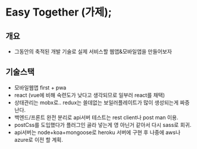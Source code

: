# Easy Together (가제);

## 개요

- 그동안의 축적된 개발 기술로 실제 서비스할 웹앱&모바일앱을 만들어보자

## 기술스택

- 모바일웹앱 first + pwa
- react (vue에 비해 숙련도가 낮다고 생각되므로 일부러 react를 채택)
- 상태관리는 mobx로.. redux는 쓸데없는 보일러플레이트가 많이 생성되는게 짜증난다.
- 백엔드/프론트 완전 분리로 api서버 테스트는 rest client나 post man 이용.
- postCss를 도입했다가 플러그인 골라 넣는게 영 아닌거 같아서 다시 sass로 회귀.
- api서버는 node+koa+mongoose로 heroku 서버에 구현 후 나중에 aws나 azure로 이전 할 계획.
